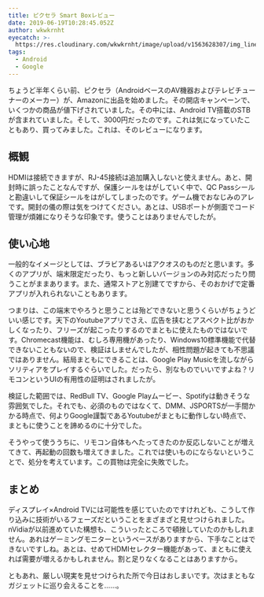 ```yaml
---
title: ピクセラ Smart Boxレビュー
date: 2019-06-19T10:28:45.052Z
author: wkwkrnht
eyecatch: >-
  https://res.cloudinary.com/wkwkrnht/image/upload/v1563628307/img_lineUp02_tnerdw.png
tags:
  - Android
  - Google
---
```

ちょうど半年くらい前、ピクセラ（AndroidベースのAV機器およびテレビチューナーのメーカー）が、Amazonに出品を始めました。その開店キャンペーンで、いくつかの商品が値下げされていました。その中には、Android TV搭載のSTBが含まれていました。そして、3000円だったのです。これは気になっていたこともあり、買ってみました。これは、そのレビューになります。

<div data-vc_mylinkbox_id="885915180"></div>

## 概観

HDMIは接続できますが、RJ-45接続は追加購入しないと使えません。あと、開封時に誤ったことなんですが、保護シールをはがしていく中で、QC Passシールと勘違いして保証シールをはがしてしまったのです。ゲーム機でおなじみのアレです。開封の儀の際は気をつけてください。あとは、USBポートが側面でコード管理が煩雑になりそうな印象です。使うことはありませんでしたが。

## 使い心地

一般的なイメージとしては、ブラビアあるいはアクオスのものだと思います。多くのアプリが、端末限定だったり、もっと新しいバージョンのみ対応だったり問うことがままあります。また、通常ストアと別建てですから、そのおかげで定番アプリが入れられないこともあります。

つまりは、この端末でやろうと思うことは殆どできないと思うくらいがちょうどいい感じです。天下のYoutubeアプリでさえ、広告を挟むとアスペクト比がおかしくなったり、フリーズが起こったりするのでまともに使えたものではないです。Chromecast機能は、むしろ専用機があったり、Windows10標準機能で代替できないこともないので、検証はしませんでしたが、相性問題が起きても不思議ではありません。結局まともにできることは、Google Play Musicを流しながらソリティアをプレイするぐらいでした。だったら、別なものでいいですよね？リモコンというUIの有用性の証明はされましたが。

検証した範囲では、RedBull TV、Google Playムービー、Spotifyは動きそうな雰囲気でした。それでも、必須のものではなくて、DMM、JSPORTSが一手間かかる時点で、何よりGoogle謹製であるYoutubeがまともに動作しない時点で、まともに使うことを諦めるのに十分でした。

そうやって使ううちに、リモコン自体もへたってきたのか反応しないことが増えてきて、再起動の回数も増えてきました。これでは使いものにならないということで、処分を考えています。この買物は完全に失敗でした。

## まとめ

ディスプレイ×Android TVには可能性を感じていたのですけれども、こうして作り込みに技術がいるフェーズだということをまざまざと見せつけられました。nVidiaが以前進めていた構想も、こういったところで頓挫していたのかもしれません。あれはゲーミングモニターというベースがありますから、下手なことはできないですしね。あとは、せめてHDMIセレクター機能があって、まともに使えれば需要が増えるかもしれません。割と足りなくなることはありますから。

ともあれ、厳しい現実を見せつけられた所で今日はおしまいです。次はまともなガジェットに巡り会えることを……。
